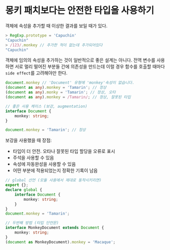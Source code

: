 # 몽키 패치보다는 안전한 타입을 사용하기

객체에 속성을 추가할 때 이상한 결과를 보일 때가 있다.

```typescript
> RegExp.prototype = 'Capuchin'
"Capuchin"
> /123/.monkey // 추가한 적이 없는데 추가되어있다
"Capuchin"
```

객체에 임의의 속성을 추가하는 것이 일반적으로 좋은 설계는 아니다.
전역 변수를 사용하면 서로 멀리 떨어진 부분들 간에 의존성을 만드는데 이럴 경우 함수를 호출할 때마다 `side effect`를 고려해야만 한다.

```typescript
document.monkey // 'Document' 유형에 'monkey'속성이 없습니다.
(document as any).monkey = 'Tamarin'; // 정상
(document as any).monky = 'Tamarin'; // 정상, 오타
(document as any).monkey = /Tamarin/; // 정상, 잘못된 타입

// 좋은 사용 케이스 (보강, augmentation)
interface Document {
	monkey: string;
}

document.monkey = 'Tamarin'; // 정상
```

보강을 사용했을 때 장점:
- 타입이 더 안전. 오타나 잘못된 타입 할당을 오류로 표시
- 주석을 사용할 수 있음
- 속성에 자동완성을 사용할 수 있음
- 어떤 부분에 적용되었는지 정확한 기록이 남음

```typescript
// global 선언 (모듈 사용에서 제대로 동작시키리면)
export {};
declare global {
	interface Document {
		monkey: string;
	}
}
document.monkey = 'Tamarin';

// 두번째 방법 (타입 단언문)
interface MonkeyDocument extends Document {
	monkey: string;
}
(document as MonkeyDocument).monkey = 'Macaque';
```